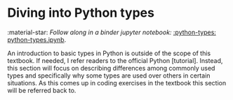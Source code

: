 ---
---

# Diving into Python types


:material-star: *Follow along in a binder jupyter notebook:*
[:python-types: python-types.ipynb](https://mybinder.org/v2/gh/eaton-lab/hack-the-planet/HEAD?filepath=notebooks/python-types.ipynb).


An introduction to basic types in Python is outside of the scope of this
textbook. If needed, I refer readers to the official Python [tutorial].
Instead, this section will focus on describing differences among 
commonly used types and specifically why some types are used over others
in certain situations. As this comes up in coding exercises in the 
textbook this section will be referred back to.


